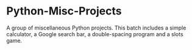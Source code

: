 # Python-Misc-Projects

A group of miscellaneous Python projects.  This batch includes a simple calculator, a Google search bar, a double-spacing program and a slots game.
